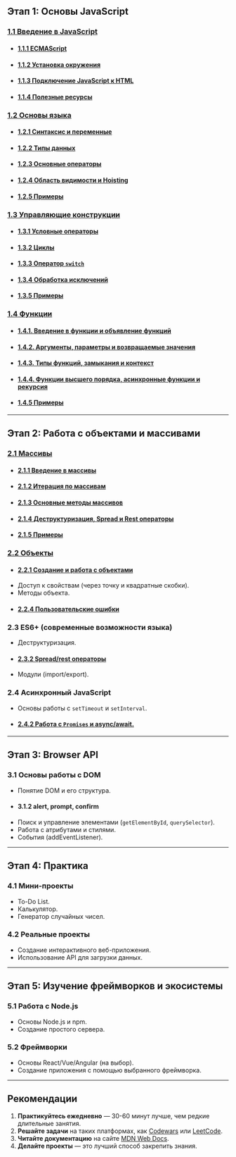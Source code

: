 ## Этап 1: Основы JavaScript

### [1.1 Введение в JavaScript](./1.1%20Введение%20в%20JavaScript.md)

-   #### [1.1.1 ECMAScript](./1.1.1%20ECMAScript.md)
-   #### [1.1.2 Установка окружения](./1.1.2%20Установка%20окружения.md)
-   #### [1.1.3 Подключение JavaScript к HTML](./1.1.3%20Подключение%20JavaScript%20к%20HTML.md)
-   #### [1.1.4 Полезные ресурсы](./1.1.4%20Полезные%20ресурсы.md)

### [1.2 Основы языка](./1.2%20Основы%20языка.md)

-   #### [1.2.1 Синтаксис и переменные](./1.2.1%20Синтаксис%20и%20переменные.md)
-   #### [1.2.2 Типы данных](./1.2.2%20Типы%20данных.md)
-   #### [1.2.3 Основные операторы](./1.2.3%20Основные%20операторы.md)
-   #### [1.2.4 Область видимости и Hoisting](./1.2.4%20Область%20видимости%20и%20Hoisting.md)
-   #### [1.2.5 Примеры](./1.2.5%20Примеры.md)

### [1.3 Управляющие конструкции](./1.3%20Управляющие%20конструкции.md)

-   #### [1.3.1 Условные операторы](./1.3.1%20Условные%20операторы.md)
-   #### [1.3.2 Циклы](./1.3.2%20Циклы.md)
-   #### [1.3.3 Оператор `switch`](./1.3.3%20Оператор%20switch.md)
-   #### [1.3.4 Обработка исключений](./1.3.4%20Обработка%20исключений.md)
-   #### [1.3.5 Примеры](./1.3.5%20Примеры.md)

### [1.4 Функции](./1.4%20Функции.md)

-   #### [1.4.1. Введение в функции и объявление функций](./1.4.1%20Введение%20в%20функции%20и%20объявление%20функций.md)
-   #### [1.4.2. Аргументы, параметры и возвращаемые значения](./1.4.2%20Аргументы,%20параметры%20и%20возвращаемые%20значения.md)
-   #### [1.4.3. Типы функций, замыкания и контекст](./1.4.3%20Типы%20функций,%20замыкания%20и%20контекст.md)
-   #### [1.4.4. Функции высшего порядка, асинхронные функции и рекурсия](./1.4.4%20Функции%20высшего%20порядка,%20асинхронные%20функции%20и%20рекурсия.md)
-   #### [1.4.5 Примеры](./1.4.5%20Примеры.md)

---

## Этап 2: Работа с объектами и массивами

### [2.1 Массивы](./2.1%20Массивы.md)

-   #### [2.1.1 Введение в массивы](./2.1.1%20Введение%20в%20массивы.md)
-   #### [2.1.2 Итерация по массивам](./2.1.2%20Итерация%20по%20массивам.md)
-   #### [2.1.3 Основные методы массивов](./2.1.3%20Основные%20методы%20массивов.md)
-   #### [2.1.4 Деструктуризация, Spread и Rest операторы](./2.1.4%20Деструктуризация,%20Spread%20и%20Rest%20операторы.md)
-   #### [2.1.5 Примеры](./2.1.5%20Примеры.md)

### [2.2 Объекты](./2.2%20Объекты.md)

-   #### [2.2.1 Создание и работа с объектами](./2.2.1%20Создание%20и%20работа%20с%20объектами.md)
-   Доступ к свойствам (через точку и квадратные скобки).
-   Методы объекта.
-   #### [2.2.4 Пользовательские ошибки](./2.2.4%20Пользовательские%20ошибки.md)

### 2.3 ES6+ (современные возможности языка)

-   Деструктуризация.
-   #### [2.3.2 Spread/rest операторы](./2.3.2%20Spread_rest%20операторы.md)
-   Модули (import/export).

### 2.4 Асинхронный JavaScript

-   Основы работы с `setTimeout` и `setInterval`.
-   #### [2.4.2 Работа с `Promises` и async/await.](./2.4.2%20Работа%20с%20Promises%20и%20async_await.md)

---

## Этап 3: Browser API

### 3.1 Основы работы с DOM

-   Понятие DOM и его структура.
-   #### 3.1.2 alert, prompt, confirm
-   Поиск и управление элементами (`getElementById`, `querySelector`).
-   Работа с атрибутами и стилями.
-   События (addEventListener).

---

## Этап 4: Практика

### 4.1 Мини-проекты

-   To-Do List.
-   Калькулятор.
-   Генератор случайных чисел.

### 4.2 Реальные проекты

-   Создание интерактивного веб-приложения.
-   Использование API для загрузки данных.

---

## Этап 5: Изучение фреймворков и экосистемы

### 5.1 Работа с Node.js

-   Основы Node.js и npm.
-   Создание простого сервера.

### 5.2 Фреймворки

-   Основы React/Vue/Angular (на выбор).
-   Создание приложения с помощью выбранного фреймворка.

---

## Рекомендации

1. **Практикуйтесь ежедневно** — 30-60 минут лучше, чем редкие длительные занятия.
2. **Решайте задачи** на таких платформах, как [Codewars](https://www.codewars.com/) или [LeetCode](https://leetcode.com/).
3. **Читайте документацию** на сайте [MDN Web Docs](https://developer.mozilla.org/ru/).
4. **Делайте проекты** — это лучший способ закрепить знания.
